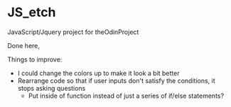 # JS_etch
JavaScript/Jquery project for theOdinProject


Done here,  

Things to improve:
- I could change the colors up to make it look a bit better
- Rearrange code so that if user inputs don't satisfy the conditions, it stops asking questions
	- Put inside of function instead of just a series of if/else statements?